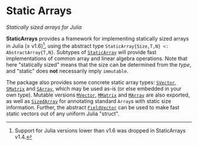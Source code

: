# Static Arrays
*Statically sized arrays for Julia*

**StaticArrays** provides a framework for implementing statically sized arrays
in Julia (≥ v1.6)[^1], using the abstract type `StaticArray{Size,T,N} <: AbstractArray{T,N}`.
Subtypes of [`StaticArray`](@ref) will provide fast implementations of common array and
linear algebra operations. Note that here "statically sized" means that the
size can be determined from the *type*, and "static" does **not** necessarily
imply `immutable`.

[^1]:
    Support for Julia versions lower than v1.6 was dropped in StaticArrays v1.4.

The package also provides some concrete static array types: [`SVector`](@ref), [`SMatrix`](@ref)
and [`SArray`](@ref), which may be used as-is (or else embedded in your own type).
Mutable versions [`MVector`](@ref), [`MMatrix`](@ref) and [`MArray`](@ref) are also exported, as well
as [`SizedArray`](@ref) for annotating standard `Array`s with static size information.
Further, the abstract [`FieldVector`](@ref) can be used to make fast static vectors
out of any uniform Julia "struct".

